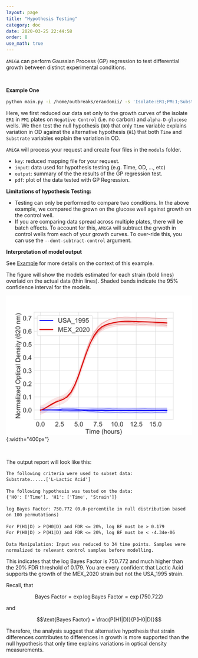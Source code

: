 ```yaml
---
layout: page
title: "Hypothesis Testing"
category: doc
date: 2020-03-25 22:44:58
order: 8
use_math: true
---
```


`AMiGA` can perform Gaussian Process (GP) regression to test differential growth between distinct experimental conditions.

<br/>

**Example One**

```bash
python main.py -i /home/outbreaks/erandomii/ -s 'Isolate:ER1;PM:1;Substrate:Negative Control,alpha-D-glucose' -y 'H0:Time;H1:Time+Substrate'
```

Here, we first reduced our data set only to the growth curves of the isolate `ER1` in `PM1` plates on `Negative Control` (i.e. no carbon) and `alpha-D-glucose` wells. We then test the null hypothesis (`H0`) that only `Time` variable explains variation in OD against the alternative hypothesis (`H1`) that both `Time` and `Substrate` variables explain the variation in OD.

`AMiGA` will process your request and create four files in the `models` folder.

- `key`: reduced mapping file for your request.
- `input`: data used for hypothesis testing (e.g. Time, OD, ..., etc)
- `output`: summary of the the results of the GP regression test.
- `pdf`: plot of the data tested with GP Regression.

**Limitations of hypothesis Testing:**

- Testing can only be performed to compare two conditions. In the above example, we compared the grown on the glucose well against growth on the control well.
- If you are comparing data spread across multiple plates, there will be batch effects. To account for this, `AMiGA` will subtract the grwoth in control wells from each of your growth curves. To over-ride this, you can use the `--dont-subtract-control` argument.

**Interpretation of model output**

See [Example](/amiga/doc/example.html) for more details on the context of this example.

The figure will show the models estimated for each strain (bold lines) overlaid on the actual data (thin lines). Shaded bands indicate the 95% confidence interval for the models.

![lactic acid figure](../assets/img/strain_difference_l_lactic_acid.png){:width="400px"}

<br />

The output report will look like this:

```
The following criteria were used to subset data:
Substrate......['L-Lactic Acid']

The following hypothesis was tested on the data:
{'H0': ['Time'], 'H1': ['Time', 'Strain']}

log Bayes Factor: 750.772 (0.0-percentile in null distribution based on 100 permutations)

For P(H1|D) > P(H0|D) and FDR <= 20%, log BF must be > 0.179
For P(H0|D) > P(H1|D) and FDR <= 20%, log BF must be < -4.34e-06

Data Manipulation: Input was reduced to 34 time points. Samples were normalized to relevant control samples before modelling.
```

This indicates that the log Bayes Factor is 750.772 and much higher than the 20% FDR threshold of 0.179. You are every confident that Lactic Acid supports the growth of the MEX_2020 strain but not the USA_1995 strain.

Recall, that

$$\text{Bayes Factor} = \exp{\log \text{Bayes Factor}} = \exp{(750.722)} $$

and

$$\text{Bayes Factor} = \frac{P(H1|D)}{P(H0|D)}$$

Therefore, the analysis suggest that alternative hypothesis that strain differences contributes to differences in growth is more supported than the null hypothesis that only time explains variations in optical density measurements.
